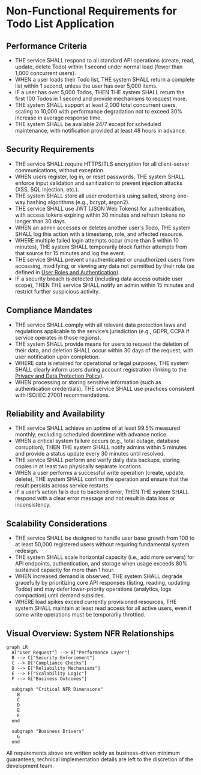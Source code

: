 # Non-Functional Requirements for Todo List Application

## Performance Criteria
- THE service SHALL respond to all standard API operations (create, read, update, delete Todo) within 1 second under normal load (fewer than 1,000 concurrent users).
- WHEN a user loads their Todo list, THE system SHALL return a complete list within 1 second, unless the user has over 5,000 items.
- IF a user has over 5,000 Todos, THEN THE system SHALL return the first 100 Todos in 1 second and provide mechanisms to request more.
- THE system SHALL support at least 2,000 total concurrent users, scaling to 10,000 with performance degradation not to exceed 30% increase in average response time.
- THE system SHALL be available 24/7 except for scheduled maintenance, with notification provided at least 48 hours in advance.

## Security Requirements
- THE service SHALL require HTTPS/TLS encryption for all client-server communications, without exception.
- WHEN users register, log in, or reset passwords, THE system SHALL enforce input validation and sanitization to prevent injection attacks (XSS, SQL Injection, etc.).
- THE system SHALL store all user credentials using salted, strong one-way hashing algorithms (e.g., bcrypt, argon2).
- THE service SHALL use JWT (JSON Web Tokens) for authentication, with access tokens expiring within 30 minutes and refresh tokens no longer than 30 days.
- WHEN an admin accesses or deletes another user's Todo, THE system SHALL log this action with a timestamp, role, and affected resource.
- WHERE multiple failed login attempts occur (more than 5 within 10 minutes), THE system SHALL temporarily block further attempts from that source for 15 minutes and log the event.
- THE service SHALL prevent unauthenticated or unauthorized users from accessing, modifying, or viewing any data not permitted by their role (as defined in [User Roles and Authentication](./02-user-roles-and-authentication.md)).
- IF a security breach is detected (including data access outside user scope), THEN THE service SHALL notify an admin within 15 minutes and restrict further suspicious activity.

## Compliance Mandates
- THE service SHALL comply with all relevant data protection laws and regulations applicable to the service’s jurisdiction (e.g., GDPR, CCPA if service operates in those regions).
- THE system SHALL provide means for users to request the deletion of their data, and deletion SHALL occur within 30 days of the request, with user notification upon completion.
- WHERE data is retained for operational or legal purposes, THE system SHALL clearly inform users during account registration (linking to the [Privacy and Data Protection Policy](./09-privacy-and-data-protection.md)).
- WHEN processing or storing sensitive information (such as authentication credentials), THE service SHALL use practices consistent with ISO/IEC 27001 recommendations.

## Reliability and Availability
- THE service SHALL achieve an uptime of at least 99.5% measured monthly, excluding scheduled downtime with advance notice.
- WHEN a critical system failure occurs (e.g., total outage, database corruption), THEN THE system SHALL notify admins within 5 minutes and provide a status update every 30 minutes until resolved.
- THE service SHALL perform and verify daily data backups, storing copies in at least two physically separate locations.
- WHEN a user performs a successful write operation (create, update, delete), THE system SHALL confirm the operation and ensure that the result persists across service restarts.
- IF a user’s action fails due to backend error, THEN THE system SHALL respond with a clear error message and not result in data loss or inconsistency.

## Scalability Considerations
- THE service SHALL be designed to handle user base growth from 100 to at least 50,000 registered users without requiring fundamental system redesign.
- THE system SHALL scale horizontal capacity (i.e., add more servers) for API endpoints, authentication, and storage when usage exceeds 80% sustained capacity for more than 1 hour.
- WHEN increased demand is observed, THE system SHALL degrade gracefully by prioritizing core API responses (listing, reading, updating Todos) and may defer lower-priority operations (analytics, logs compaction) until demand subsides.
- WHERE load spikes exceed currently provisioned resources, THE system SHALL maintain at least read access for all active users, even if some write operations must be temporarily throttled.

## Visual Overview: System NFR Relationships
```mermaid
graph LR
  A["User Request"] --> B["Performance Layer"]
  B --> C["Security Enforcement"]
  C --> D["Compliance Checks"]
  D --> E["Reliability Mechanisms"]
  E --> F["Scalability Logic"]
  F --> G["Business Outcomes"]

  subgraph "Critical NFR Dimensions"
    B
    C
    D
    E
    F
  end

  subgraph "Business Drivers"
    G
  end
```

All requirements above are written solely as business-driven minimum guarantees; technical implementation details are left to the discretion of the development team.